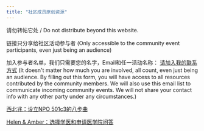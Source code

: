 ```yaml
---
title: "社区成员原创资源"
---
```


请勿转帖它处 / Do not distribute beyond this website.

链接只分享给社区活动参与者 (Only accessible to the community event participants, even just being an audience)

加入参与者名单，我们只需要您的名字，Email和任一活动名称： [请加入我的联系方式](https://docs.google.com/forms/d/e/1FAIpQLSfbGQpK1e_50PjWw98noHuygRNkwxdLWEAjBDAJWmRPOjEFBg/viewform?c=0&w=1) (It doesn't matter how much you are involved, all count, even just being an audience. By filling out this form, you will have access to all resources contributed by the community members. We will also use this email list to communicate incoming community events. We will not share your contact info with any other party under any circumstances.)

<!-- <iframe src="{{ site.url }}/assets/pdf/npo501.pdf" style="width: 100%; height: 600px"></iframe> -->

[西北兆：设立NPO 501c3的八步曲](https://drive.google.com/file/d/1F5pXE9Ml0s2EY1s2_lgn2_IfSTszVgOO/view?usp=sharing)


[Helen & Amber：选择学医和申请医学院问答](https://drive.google.com/file/d/1287E0DHkT-0keeEOzECpNPpaGWaQL3Km/view?usp=sharing)
